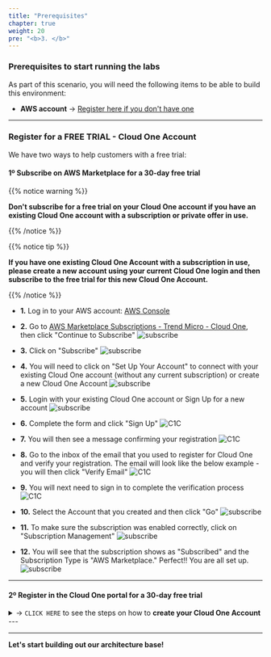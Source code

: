 ```yaml
---
title: "Prerequisites"
chapter: true
weight: 20
pre: "<b>3. </b>"
---
```


### Prerequisites to start running the labs
As part of this scenario, you will need the following items to be able to build this environment:

- **AWS account** -> [Register here if you don't have one](https://portal.aws.amazon.com/billing/signup#/start)

---

### Register for a FREE TRIAL - Cloud One Account

We have two ways to help customers with a free trial:

#### 1º Subscribe on AWS Marketplace for a 30-day free trial 

{{% notice warning %}}
<p style='text-align: left;'>
<b>Don't subscribe for a free trial on your Cloud One account if you have an existing Cloud One account with a subscription or private offer in use.</b>
</p>
{{% /notice %}}

{{% notice tip %}}
<p style='text-align: left;'>
<b>If you have one existing Cloud One Account with a subscription in use, please create a new account using your current Cloud One login and then subscribe to the free trial for this new Cloud One Account.</b>
</p>
{{% /notice %}}


- **1.** Log in to your AWS account: [AWS Console](https://console.aws.amazon.com/)

- **2.** Go to [AWS Marketplace Subscriptions - Trend Micro - Cloud One](https://aws.amazon.com/marketplace/pp/prodview-g232pyu6l55l4?trk=el_a134p000003yrYeAAI&trkCampaign=AWSMP_pdp_dev_x_dg&sc_channel=el&sc_campaign=el_awsmp_mult&sc_outcome=Marketplace), then click "Continue to Subscribe"
![subscribe](/images/subscribe1.png)

- **3.** Click on "Subscribe"
![subscribe](/images/subscribe2.png)

- **4.** You will need to click on "Set Up Your Account" to connect with your existing Cloud One account (without any current subscription) or create a new Cloud One Account
![subscribe](/images/subscribe3.png)

- **5.** Login with your existing Cloud One account or Sign Up for a new account
![subscribe](/images/subscribe4.png)

- **6.** Complete the form and click "Sign Up"
![C1C](/images/c1c_1.png)

- **7.** You will then see a message confirming your registration
![C1C](/images/c1c_2.png)

- **8.** Go to the inbox of the email that you used to register for Cloud One and verify your registration. The email will look like the below example - you will then click "Verify Email"
![C1C](/images/c1c_3.png)

- **9.** You will next need to sign in to complete the verification process 
![C1C](/images/c1c_4.png)

- **10.** Select the Account that you created and then click "Go"
![subscribe](/images/subscribe6.png)

- **11.** To make sure the subscription was enabled correctly, click on "Subscription Management"
![subscribe](/images/subscribe7.png)

- **12.** You will see that the subscription shows as "Subscribed" and the Subscription Type is "AWS Marketplace." Perfect!! You are all set up.
![subscribe](/images/subscribe8.png)

---

#### 2º Register in the Cloud One portal for a 30-day free trial

<details>
  <summary> -> <code>CLICK HERE</code> to see the steps on how to <strong>create your Cloud One Account</strong> </summary>


**1.** Go to [Register for a free trial](https://www.trendmicro.com/en_us/business/campaigns/cloud-one-trial.html?utm_campaign=RGEV2022_Cloud-One_SMKT&utm_medium=Webinar&utm_source=Immersion-Day_Workload_PR&utm_content=Cloud-One-Trial), and click on the button **Start your free trial**

![C1C](/images/freetrial1.PNG)

**2.** Fill-up the form details and click Sign Up.

![C1C](/images/freetrial2.PNG)

**3.** After that you will see a message about your Sign Up in Cloud One.

![C1C](/images/c1c_2.png)

**4.** Go to your mailbox from the email that you used to register in Cloud One and verify your registration from Cloud One. The email will look like the below example, you will just need to click Verify Email.

![C1C](/images/c1c_3.png)

**5.** Now you will need to sign in to complete the verification process. 

![C1C](/images/c1c_4.png)

**6.** You will need to create an Account Alias, in our case I'm using <code>Modernization_Workshop</code>,  after choose which region you would like to hosted your data from Cloud One, then click Continue.

![C1C](/images/c1c_5.png)

**7.** Choose the account that you just create and then click Go.

![C1C](/images/c1c_6.png)

**8.** Now you are log in Trend Micro Cloud One Platform 

![C1C](/images/c1c_7.png)

</details>
---

----

**Let's start building out our architecture base!**
